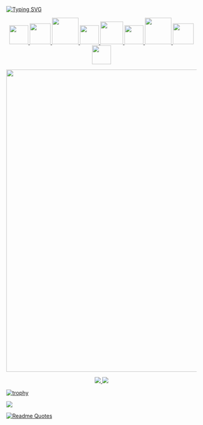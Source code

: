 [![Typing SVG](https://readme-typing-svg.herokuapp.com?size=25&duration=3500&color=001BF7&background=FFFFFF00&center=true&vCenter=true&multiline=true&width=650&height=110&lines=Hi+there!+I'm+Siarhei+%F0%9F%A6%B8%E2%80%8D%E2%99%82%EF%B8%8F;QA+Engineer+from+Minsk%2C+Belarus;Welcome+to+my+GitHub+and+Have+a+good+day!+%F0%9F%98%89)](https://git.io/typing-svg)


<div>
  <p align='center'>
       <a href ="https://github.com/sergnn/HOMEWORKS/tree/main/Terminal%20%2B%20Bash.%20VCS%20GIT">
    <img src="https://gitforwindows.org/img/gwindows_logo.png" width="50px"/>
    <a href ="https://github.com/sergnn/HOMEWORKS/tree/main/POSTMAN">
  <img src="https://cdn.worldvectorlogo.com/logos/postman.svg" width="55px"/>
      <a href ="https://github.com/sergnn/HOMEWORKS/tree/main/JAVASCRIPT">
  <img src="https://thumbs.dreamstime.com/b/javascript-logo-javascript-logo-white-background-vector-format-available-136765881.jpg" width="70px"/>
     <a href ="https://github.com/sergnn/HOMEWORKS/tree/main/DEVTOOLS">
  <img src="https://1.bp.blogspot.com/-1iivg2d8Pyg/V0k2fS89VmI/AAAAAAAADOE/PYCdhBzfkzQZ_UA3d1bV1stz54AjrB6WACLcB/s1600/logo_chromium.png" width="50px"/>
	   <a href ="https://github.com/sergnn/HOMEWORKS/tree/main/SQL">
  <img src="https://thumbs.dreamstime.com/b/sql-icon-sql-icon-simple-vetor-icon-125045332.jpg" width="60px"/>
	   <a href ="https://github.com/sergnn/HOMEWORKS/tree/main/WEB%20TESTING/Practice">
  <img src="https://www.kindpng.com/picc/m/75-755095_bug-insect-ladybird-animal-logo-for-pest-control.png" width="50px"/>
  <a href ="https://github.com/sergnn/HOMEWORKS/tree/main/MOBILE%20TESTING">
  <img src="https://www.kindpng.com/picc/m/17-179209_showdown-of-ios-9-vs-android-m-android.png" width="70px"/>
       <a href ="https://github.com/sergnn/HOMEWORKS/tree/main/SOFTWARE%20TESTING%20CONFERENCE">
  <img src ="https://www.supplyninjas.co/wp-content/uploads/2022/03/quality-assurance1.jpg" width=55px'>
       <a href ="https://github.com/sergnn/HOMEWORKS/tree/main/CHARLES">
  <img src ="https://davidwalsh.name/demo/charlesproxyicon.svg" width=50px'>
         </a>
     </p>
  </div> 
          <div>
               <p align='center'>
                 <img src="https://media1.giphy.com/media/BpS6k9mXoDiZa/giphy.gif?cid=790b76117a5d16d65e293ce38054646a70f9acc8fda68ab6&rid=giphy.gif&ct=g" width="800" />
               <p/>
               <div/>
</div>
                <div id="badges">
                  <p align='center'>
  <a href="https://t.me/sergjnn">
    <img src="https://img.shields.io/badge/Telegram-2CA5E0?style=for-the-badge&logo=telegram&logoColor=white"/>
  </a>
  <a href="https://www.linkedin.com/in/sergnn/">
    <img src="https://img.shields.io/badge/linkedin-%230077B5.svg?style=for-the-badge&logo=linkedin&logoColor=white"/>
   </a>
        <p/>
</div>

[![trophy](https://github-profile-trophy.vercel.app/?username=sergnn&theme=matrix&title=Commits,Repositories,Followers,PullRequest&no-frame=true)](https://github.com/ryo-ma/github-profile-trophy)

![](https://komarev.com/ghpvc/?username=sergnn)

[![Readme Quotes](https://quotes-github-readme.vercel.app/api?type=horizontal&theme=radical)](https://github.com/piyushsuthar/github-readme-quotes)
